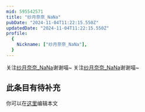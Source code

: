 ```yaml
---
mid: 595542571
title: "纱月奈奈_NaNa"
pubDate: "2024-11-04T11:22:15.550Z"
updatedDate: "2024-11-04T11:22:15.550Z"
profile:
  {
    Nickname: ["纱月奈奈_NaNa"],
  }
---
```


关注[纱月奈奈_NaNa](https://space.bilibili.com/595542571)谢谢喵~ 关注[纱月奈奈_NaNa](https://space.bilibili.com/595542571)谢谢喵~

## 此条目有待补充
你可以在[这里](https://github.com/Yuhanawa/VTuber.ICU/edit/master/src/content/v/纱月奈奈_NaNa/index.md)编辑本文
